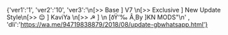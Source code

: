 {'ver1':'1', 'ver2':'10', 'ver3':'\n[>> Base ] V7 \n[>> Exclusive ] New Update Style\n[>> 😌 ] KaviYa \n[>> ☭ ] \n [ðŸ‘‰ Â¸By ]KN MODS"\n' , 'dli':'https://wa.me/94719838879/2018/08/update-gbwhatsapp.html'}















